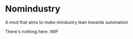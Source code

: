 # Nomindustry
A mod that aims to make mindustry lean towards automation

There's nothing here. 
WIP
